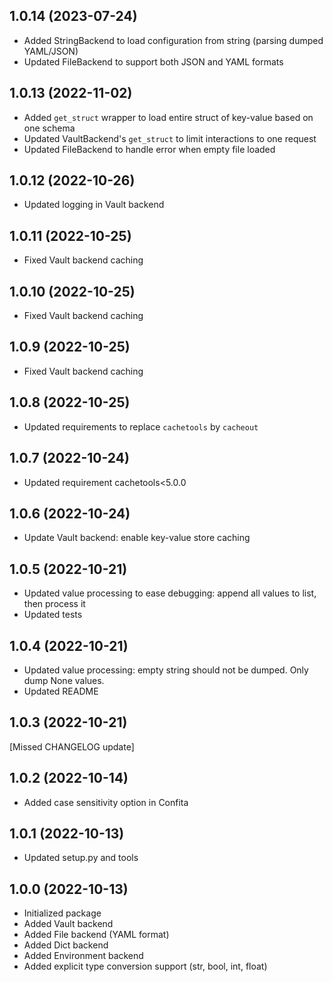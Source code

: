 ## 1.0.14 (2023-07-24)

- Added StringBackend to load configuration from string (parsing dumped YAML/JSON)
- Updated FileBackend to support both JSON and YAML formats

## 1.0.13 (2022-11-02)

- Added `get_struct` wrapper to load entire struct of key-value based on one schema
- Updated VaultBackend's `get_struct` to limit interactions to one request
- Updated FileBackend to handle error when empty file loaded

## 1.0.12 (2022-10-26)

- Updated logging in Vault backend

## 1.0.11 (2022-10-25)

- Fixed Vault backend caching

## 1.0.10 (2022-10-25)

- Fixed Vault backend caching

## 1.0.9 (2022-10-25)

- Fixed Vault backend caching

## 1.0.8 (2022-10-25)

- Updated requirements to replace `cachetools` by `cacheout` 

## 1.0.7 (2022-10-24)

- Updated requirement cachetools<5.0.0

## 1.0.6 (2022-10-24)

- Update Vault backend: enable key-value store caching

## 1.0.5 (2022-10-21)

- Updated value processing to ease debugging: append all values to list, then process it
- Updated tests

## 1.0.4 (2022-10-21)

- Updated value processing: empty string should not be dumped. Only dump None values.
- Updated README

## 1.0.3 (2022-10-21)

[Missed CHANGELOG update]

## 1.0.2 (2022-10-14)

- Added case sensitivity option in Confita

## 1.0.1 (2022-10-13)

- Updated setup.py and tools

## 1.0.0 (2022-10-13)

- Initialized package
- Added Vault backend
- Added File backend (YAML format)
- Added Dict backend
- Added Environment backend
- Added explicit type conversion support (str, bool, int, float)
